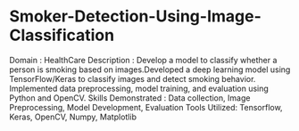 # Smoker-Detection-Using-Image-Classification
 Domain : HealthCare
 Description : Develop a model to classify whether a person is smoking based on images.Developed a deep
 learning model using TensorFlow/Keras to classify images and detect smoking behavior. Implemented data
 preprocessing, model training, and evaluation using Python and OpenCV.
 Skills Demonstrated : Data collection, Image Preprocessing, Model Development, Evaluation
 Tools Utilized: Tensorflow, Keras, OpenCV, Numpy, Matplotlib 
